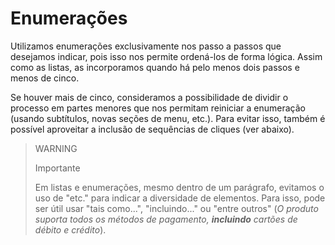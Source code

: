 # Enumerações

Utilizamos enumerações exclusivamente nos passo a passos que desejamos indicar, pois isso nos permite ordená-los de forma lógica. Assim como as listas, as incorporamos quando há pelo menos dois passos e menos de cinco.

Se houver mais de cinco, consideramos a possibilidade de dividir o processo em partes menores que nos permitam reiniciar a enumeração (usando subtítulos, novas seções de menu, etc.). Para evitar isso, também é possível aproveitar a inclusão de sequências de cliques (ver abaixo).

> WARNING
>
> Importante
>
> Em listas e enumerações, mesmo dentro de um parágrafo, evitamos o uso de "etc." para indicar a diversidade de elementos. Para isso, pode ser útil usar "tais como...", "incluindo..." ou "entre outros" (*O produto suporta todos os métodos de pagamento, **incluindo** cartões de débito e crédito*).

